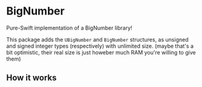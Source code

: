 # BigNumber

Pure-Swift implementation of a BigNumber library!

This package adds the `UBigNumber` and `BigNumber` structures, as unsigned and signed integer types (respectively) with unlimited size. (maybe that's a bit
optimistic, their real size is just howeber much RAM you're willing to give them)

## How it works

